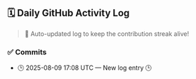 ## 🗓️ Daily GitHub Activity Log

> 🤖 Auto-updated log to keep the contribution streak alive!

### ✅ Commits

- 🕒 2025-08-09 17:08 UTC — New log entry 🕒

